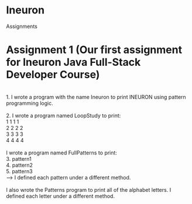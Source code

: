 # Ineuron

Assignments

# Assignment 1 (Our first assignment for Ineuron Java Full-Stack Developer Course) </br>
</br>
1. I wrote a program with the name Ineuron to print INEURON using pattern programming logic. </br>
</br>
2. I wrote a program named LoopStudy to print: </br>
1 1 1 1 </br>
2 2 2 2 </br>
3 3 3 3 </br>
4 4 4 4 </br>
</br>
I wrote a program named FullPatterns to print:</br>
3. pattern1</br>
4. pattern2</br>
5. pattern3</br>
--> I defined each pattern under a different method.</br>
</br>
I also wrote the Patterns program to print all of the alphabet letters. I defined each letter under a different method.</br>

